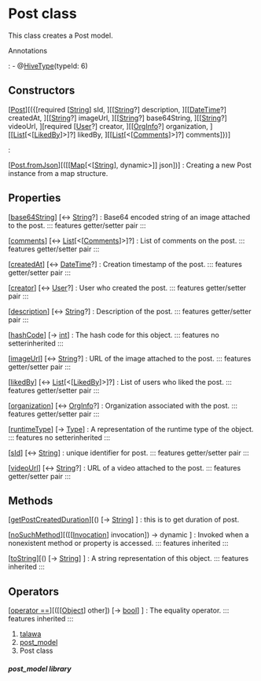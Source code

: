 
<div>

# Post class

</div>


This class creates a Post model.




Annotations

:   -   @[HiveType](https://pub.dev/documentation/hive/2.2.3/hive/HiveType-class.html)(typeId:
        6)



## Constructors

[[Post](../models_post_post_model/Post/Post.html)][({[required [[String](https://api.flutter.dev/flutter/dart-core/String-class.html)] sId, ][[[String](https://api.flutter.dev/flutter/dart-core/String-class.html)?] description, ][[[DateTime](https://api.flutter.dev/flutter/dart-core/DateTime-class.html)?] createdAt, ][[[String](https://api.flutter.dev/flutter/dart-core/String-class.html)?] imageUrl, ][[[String](https://api.flutter.dev/flutter/dart-core/String-class.html)?] base64String, ][[[String](https://api.flutter.dev/flutter/dart-core/String-class.html)?] videoUrl, ][required [[User](../models_user_user_info/User-class.html)?] creator, ][[[OrgInfo](../models_organization_org_info/OrgInfo-class.html)?] organization, ][[[List](https://api.flutter.dev/flutter/dart-core/List-class.html)[\<[[LikedBy](../models_post_post_model/LikedBy-class.html)]\>]?] likedBy, ][[[List](https://api.flutter.dev/flutter/dart-core/List-class.html)[\<[[Comments](../models_post_post_model/Comments-class.html)]\>]?] comments]})]

:   

[[Post.fromJson](../models_post_post_model/Post/Post.fromJson.html)][([[[Map](https://api.flutter.dev/flutter/dart-core/Map-class.html)[\<[[String](https://api.flutter.dev/flutter/dart-core/String-class.html)], dynamic\>]] json])]
:   Creating a new Post instance from a map structure.



## Properties

[[base64String](../models_post_post_model/Post/base64String.html)] [↔ [String](https://api.flutter.dev/flutter/dart-core/String-class.html)?]
:   Base64 encoded string of an image attached to the post.
    ::: features
    getter/setter pair
    :::

[[comments](../models_post_post_model/Post/comments.html)] [↔ [List](https://api.flutter.dev/flutter/dart-core/List-class.html)[\<[[Comments](../models_post_post_model/Comments-class.html)]\>]?]
:   List of comments on the post.
    ::: features
    getter/setter pair
    :::

[[createdAt](../models_post_post_model/Post/createdAt.html)] [↔ [DateTime](https://api.flutter.dev/flutter/dart-core/DateTime-class.html)?]
:   Creation timestamp of the post.
    ::: features
    getter/setter pair
    :::

[[creator](../models_post_post_model/Post/creator.html)] [↔ [User](../models_user_user_info/User-class.html)?]
:   User who created the post.
    ::: features
    getter/setter pair
    :::

[[description](../models_post_post_model/Post/description.html)] [↔ [String](https://api.flutter.dev/flutter/dart-core/String-class.html)?]
:   Description of the post.
    ::: features
    getter/setter pair
    :::

[[hashCode](https://api.flutter.dev/flutter/dart-core/Object/hashCode.html)] [→ [int](https://api.flutter.dev/flutter/dart-core/int-class.html)]
:   The hash code for this object.
    ::: features
    no setterinherited
    :::

[[imageUrl](../models_post_post_model/Post/imageUrl.html)] [↔ [String](https://api.flutter.dev/flutter/dart-core/String-class.html)?]
:   URL of the image attached to the post.
    ::: features
    getter/setter pair
    :::

[[likedBy](../models_post_post_model/Post/likedBy.html)] [↔ [List](https://api.flutter.dev/flutter/dart-core/List-class.html)[\<[[LikedBy](../models_post_post_model/LikedBy-class.html)]\>]?]
:   List of users who liked the post.
    ::: features
    getter/setter pair
    :::

[[organization](../models_post_post_model/Post/organization.html)] [↔ [OrgInfo](../models_organization_org_info/OrgInfo-class.html)?]
:   Organization associated with the post.
    ::: features
    getter/setter pair
    :::

[[runtimeType](https://api.flutter.dev/flutter/dart-core/Object/runtimeType.html)] [→ [Type](https://api.flutter.dev/flutter/dart-core/Type-class.html)]
:   A representation of the runtime type of the object.
    ::: features
    no setterinherited
    :::

[[sId](../models_post_post_model/Post/sId.html)] [↔ [String](https://api.flutter.dev/flutter/dart-core/String-class.html)]
:   unique identifier for post.
    ::: features
    getter/setter pair
    :::

[[videoUrl](../models_post_post_model/Post/videoUrl.html)] [↔ [String](https://api.flutter.dev/flutter/dart-core/String-class.html)?]
:   URL of a video attached to the post.
    ::: features
    getter/setter pair
    :::



## Methods

[[getPostCreatedDuration](../models_post_post_model/Post/getPostCreatedDuration.html)][() [→ [String](https://api.flutter.dev/flutter/dart-core/String-class.html)] ]
:   this is to get duration of post.

[[noSuchMethod](https://api.flutter.dev/flutter/dart-core/Object/noSuchMethod.html)][([[[Invocation](https://api.flutter.dev/flutter/dart-core/Invocation-class.html)] invocation]) → dynamic ]
:   Invoked when a nonexistent method or property is accessed.
    ::: features
    inherited
    :::

[[toString](https://api.flutter.dev/flutter/dart-core/Object/toString.html)][() [→ [String](https://api.flutter.dev/flutter/dart-core/String-class.html)] ]
:   A string representation of this object.
    ::: features
    inherited
    :::



## Operators

[[operator ==](https://api.flutter.dev/flutter/dart-core/Object/operator_equals.html)][([[[Object](https://api.flutter.dev/flutter/dart-core/Object-class.html)] other]) [→ [bool](https://api.flutter.dev/flutter/dart-core/bool-class.html)] ]
:   The equality operator.
    ::: features
    inherited
    :::







1.  [talawa](../index.html)
2.  [post_model](../models_post_post_model/)
3.  Post class

##### post_model library








